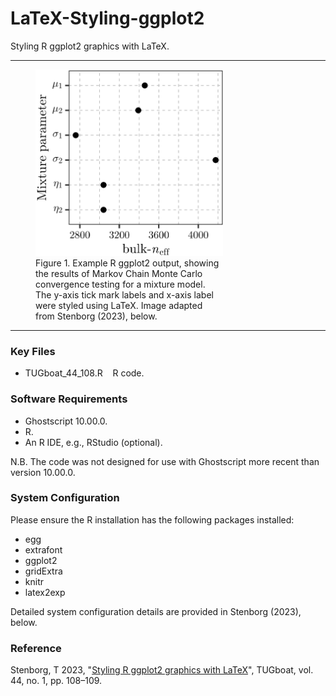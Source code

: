 # LaTeX-Styling-ggplot2

Styling R ggplot2 graphics with LaTeX.

---

<figure style="width:300px;">
  <img src="graph_ggplot2_example.png" alt="Example R ggplot2 output." width="300" height="298">
  <figcaption>Figure 1. Example R ggplot2 output, showing the results of Markov Chain Monte Carlo convergence testing for a mixture model. The y-axis tick mark labels and x-axis label were styled using LaTeX. Image adapted from Stenborg (2023), below.</figcaption>
</figure>

---

### Key Files

- TUGboat_44_108.R &nbsp;&nbsp; R code.<br />

### Software Requirements

- Ghostscript 10.00.0.<br />
- R.<br />
- An R IDE, e.g., RStudio (optional).<br />

N.B. The code was not designed for use with Ghostscript more recent than version 10.00.0.

### System Configuration

Please ensure the R installation has the following packages installed:

- egg
- extrafont
- ggplot2
- gridExtra
- knitr
- latex2exp

Detailed system configuration details are provided in Stenborg (2023), below.

### Reference

Stenborg, T 2023, "[Styling R ggplot2 graphics with LaTeX](https://tug.org/TUGboat/tb44-1/tb136stenborg-ggplot2.pdf)", TUGboat, vol. 44, no. 1, pp. 108&ndash;109.
